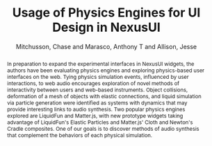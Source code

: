 --- 
title: "Usage of Physics Engines for UI Design in NexusUI" 
abstract: "In preparation to expand the experimental interfaces in NexusUI widgets, the authors have been evaluating physics engines and exploring physics-based user interfaces on the web. Tying physics simulation events, influenced by user interactions, to web audio encourages exploration of novel methods of interactivity between users and web-based instruments. Object collisions, deformation of a mesh of objects with elastic connections, and liquid simulation via particle generation were identified as systems with dynamics that may provide interesting links to audio synthesis. Two popular physics engines explored are LiquidFun and Matter.js, with new prototype widgets taking advantage of LiquidFun's Elastic Particles and Matter.js' Cloth and Newton's Cradle composites. One of our goals is to discover methods of audio synthesis that complement the behaviors of each physical simulation." 
address: "London" 
author: "Mitchusson, Chase and Marasco, Anthony T and Allison, Jesse"
webAuthor: "Christian Baumann, Johanna Friederike, Jan-Torsten Milde" 
booktitle: "Proceedings of the International Web Audio Conference" 
editor: "Thalmann, Florian and Ewert, Sebastian" 
month: "Proceedings of the International Web Audio Conference"
pages: "1-2" 
publisher: "Queen Mary University of London" 
series: "WAC '18"
track: "Talk"  
year: "2017" 
id: "2017_EA_65" 
tags: year2017
media: https://youtu.be/HjBqB3g8y2A?t=3422 
pdflink: /_data/papers/pdf/2017/2017_65.pdf
ISSN: 2663-5844
---